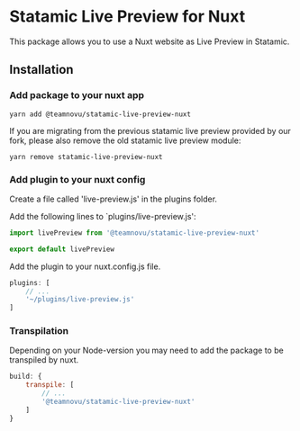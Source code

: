 # Statamic Live Preview for Nuxt

This package allows you to use a Nuxt website as Live Preview in Statamic.

## Installation

### Add package to your nuxt app

`yarn add @teamnovu/statamic-live-preview-nuxt`

If you are migrating from the previous statamic live preview provided by our fork, please also remove the old statamic live preview module:

`yarn remove statamic-live-preview-nuxt`

### Add plugin to your nuxt config

Create a file called 'live-preview.js' in the plugins folder.

Add the following lines to `plugins/live-preview.js':

```javascript
import livePreview from '@teamnovu/statamic-live-preview-nuxt'

export default livePreview
```

Add the plugin to your nuxt.config.js file.

```javascript
plugins: [
    // ...
    '~/plugins/live-preview.js'
]
```

### Transpilation

Depending on your Node-version you may need to add the package to be transpiled by nuxt.

```javascript
build: {
    transpile: [
        // ...
        '@teamnovu/statamic-live-preview-nuxt'
    ]
}
```
